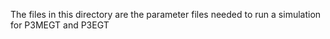 The files in this directory are the parameter files needed to run a simulation for P3MEGT and P3EGT

